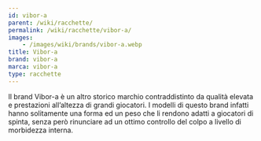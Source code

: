 ```yaml
---
id: vibor-a
parent: /wiki/racchette/
permalink: /wiki/racchette/vibor-a/
images:
    - /images/wiki/brands/vibor-a.webp
title: Vibor-a
brand: vibor-a
marca: vibor-a
type: racchette
---
```

Il brand Vibor-a è un altro storico marchio contraddistinto da qualità elevata e prestazioni all’altezza di grandi giocatori. I modelli di questo brand infatti hanno solitamente una forma ed un peso che li rendono adatti a giocatori di spinta, senza però rinunciare ad un ottimo controllo del colpo a livello di morbidezza interna. 